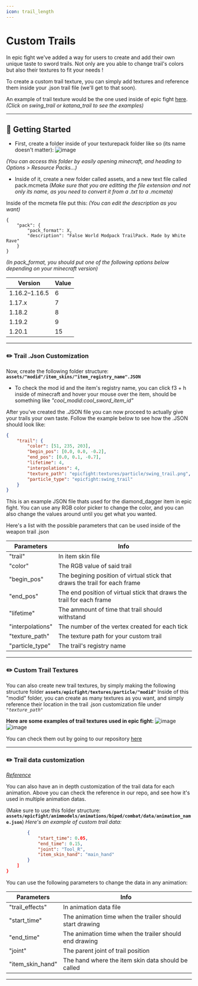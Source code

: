 ```yaml
---
icon: trail_length
---
```

# Custom Trails
In epic fight we've added a way for users to create and add their own unique taste to sword trails. Not only are you able to change trail's colors but also their textures to fit your needs !

To create a custom trail texture, you can simply add textures and reference them inside your .json trail file (we'll get to that soon).

An example of trail texture would be the one used inside of epic fight [here](https://github.com/Yesssssman/epicfightmod/tree/1.18.2/src/main/resources/assets/epicfight/textures/particle). 
*(Click on swing_trail or katana_trail to see the examples)*

***

## 🦶 Getting Started
* First, create a folder inside of your texturepack folder like so (its name doesn't matter):
![image](https://github.com/Yesssssman/epicfightmod/assets/77132244/c549e612-7475-4a3e-8f83-f99a3c0d6764)

*(You can access this folder by easily opening minecraft, and heading to Options > Resource Packs...)*

* Inside of it, create a new folder called assets, and a new text file called pack.mcmeta 
*(Make sure that you are editting the file extension and not only its name, as you need to convert it from a .txt to a .mcmeta)*

Inside of the mcmeta file put this:
*(You can edit the description as you want)*
```
{
	"pack": {
		"pack_format": X,
		"description": "False World Modpack TrailPack. Made by White Rave"
	}
}
```

*(In pack_format, you should put one of the following options below depending on your minecraft version)*

| Version | Value |
| ------------- | ------------- |
| 1.16.2–1.16.5 | 6 |
| 1.17.x | 7 |
| 1.18.2 | 8 |
| 1.19.2 | 9 |
| 1.20.1 | 15 |

***

### ✏️ Trail .Json Customization

Now, create the following folder structure:
**``assets/"modid"/item_skins/"item_registry_name".JSON``**
* To check the mod id and the item's registry name, you can click f3 + h inside of minecraft and hover your mouse over the item, should be something like *"cool_modid:cool_sword_item_id"*

After you've created the .JSON file you can now proceed to actually give your trails your own taste. Follow the example below to see how the .JSON should look like:
``` json
{
    "trail": {
    	"color": [51, 235, 203],
    	"begin_pos": [0.0, 0.0, -0.2],
    	"end_pos": [0.0, 0.1, -0.7],
    	"lifetime": 4,
		"interpolations": 4,
    	"texture_path": "epicfight:textures/particle/swing_trail.png",
    	"particle_type": "epicfight:swing_trail"
    }
}
```

This is an example JSON file thats used for the diamond_dagger item in epic fight. You can use any RGB color picker to change the color, and you can also change the values around until you get what you wanted.

Here's a list with the possible parameters that can be used inside of the weapon trail .json

|Parameters| Info|
| ------------- | ------------- |
|"trail"| In item skin file|
|"color"| The RGB value of said trail|
| "begin_pos"| The begining position of virtual stick that draws the trail for each frame|
|"end_pos"| The end position of virtual stick that draws the trail for each frame|
|"lifetime"| The ammount of time that trail should withstand|
|"interpolations"| The number of the vertex created for each tick|
|"texture_path"| The texture path for your custom trail|
|"particle_type"| The trail's registry name|

***
### ✏️ Custom Trail Textures
You can also create new trail textures, by simply making the following structure folder
**``assets/epicfight/textures/particle/"modid"``**
Inside of this "modid" folder, you can create as many textures as you want, and simply reference their location in the trail .json customization file under  *``"texture_path"``*

**Here are some examples of trail textures used in epic fight:**
![image](https://github.com/Yesssssman/epicfightmod/assets/77132244/eccfefb9-f9f8-4518-a2f6-eab3a2c4e3f8)
![image](https://github.com/Yesssssman/epicfightmod/assets/77132244/8421ff50-0f75-4308-8793-fb4be3f60a23)

You can check them out by going to our repository [here](https://github.com/Yesssssman/epicfightmod/tree/1.18.2/src/main/resources/assets/epicfight/textures/particle)

***

### ✏️ Trail data customization
*[Reference](https://github.com/Yesssssman/epicfightmod/tree/1.18.2/src/main/resources/assets/epicfight/animmodels/animations/biped/combat/data)*

You can also have an in depth customization of the trail data for each animation. Above you can check the reference in our repo, and see how it's used in multiple animation datas.

(Make sure to use this folder structure: **``assets/epicfight/animmodels/animations/biped/combat/data/animation_name.json``**)
*Here's an example of custom trail data:*
```json	"trail_effects": [
		{
			"start_time": 0.05,
			"end_time": 0.15,
			"joint": "Tool_R",
			"item_skin_hand": "main_hand"
		}
	]
}
```

You can use the following parameters to change the data in any animation:

|Parameters| Info|
| ------------- | ------------- |
|"trail_effects"| In animation data file|
|"start_time"|  The animation time when the trailer should start drawing|
|"end_time"| The animation time when the trailer should end drawing|
|"joint"| The parent joint of trail position|
|"item_skin_hand"| The hand where the item skin data should be called|

***